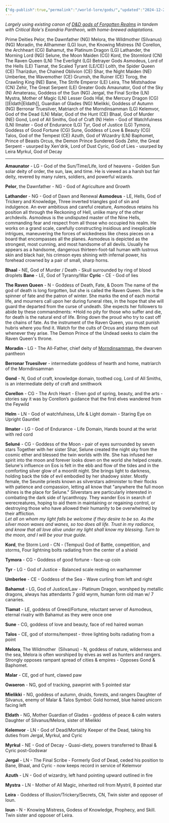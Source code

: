 ```yaml
---
{"dg-publish":true,"permalink":"/world-lore/gods/","updated":"2024-12-23T12:57:20.869-05:00"}
---
```


*Largely using existing canon of [D&D gods of Forgotten Realms](https://forgottenrealms.fandom.com/wiki/Faer%C3%BBnian_pantheon#Members) in tandem with Critical Role's Exandria Pantheon, with home-brewed adaptations.*

Prime Deities
	Pelor, the Dawnfather (NG)
	Melora, the Wildmother (Silvanus) (NG)
	Moradin, the Allhammer (LG)
	Ioun, the Knowing Mistress (N)
	Corellon, the Archheart (CG)
	Bahamut, the Platinum Dragon (LG)
	Lathander, the Morning Lord (NG)
	Selune, the Moon Maiden (CG)
	Kord, the Stormlord (CN)
	The Raven Queen (LN)
	The Everlight (LG)
Betrayer Gods
	Asmodeus, Lord of the Hells (LE)
	Tiamat, the Scaled Tyrant (LE/CE)
	Lolth, the Spider Queen (CE)
	Tharizdun, the Chained Oblivion (CE)
	Shar, the Night Maiden (NE)
	Umberlee, the Wavemother (CE)
	Grumsh, the Ruiner (CE)
	Torog, the Crawling King (NE)
	Bane, The Strife Emperor (LE)
	Leira, The Mistshadow (CN)
	Zehir, The Great Serpent (LE)
Greater Gods
	Amaunator, God of the Sky (N)
	Amaterasu, Goddess of the Sun (NG)
	Jergal, the Final Scribe (LN)
	Mystra, Mother of Magic (LN)
Lesser Gods
	Hlal, the Mercury Dragon (CG)
	[[Eldath\|Eldath]], Guardian of Glades (NG)
	Mielikki, Goddess of Autumn (NG)
	Berronar Truesilver, Matriarch of the Morndinsamman (LG)
	Kelemvor, God of the Dead (LN)
	Malar, God of the Hunt (CE)
	Bhaal, God of Murder (NE)
	Gond, Lord of All Smiths, God of Craft (N)
	Helm - God of Watchfulness (LN)
	Ilmater - God of Endurance (LG)
	Tyr, God of Justice (LG)
	Tymora, Goddess of Good Fortune (CG)
	Sune, Goddess of Love & Beauty (CG)
	Talos, God of the Tempest (CE)
	Azuth, God of Wizardry (LN)
	Baphomet, Prince of Beasts 
	Orcus, the Demon Prince
Sundered Gods
	Zehir, the Great Serpent - usurped by Xen'drik, Lord of Dust
	Cyric, God of Lies -  usurped by Leira
	Myrkul, God of Decay

---

**Amaunator** - LG - God of the Sun/Time/Life, lord of heavens - Golden Sun solar deity of order, the sun, law, and time. He is viewed as a harsh but fair deity, revered by many rulers, soldiers, and powerful wizards. 

**Pelor**, the Dawnfather - NG - God of Agriculture and Growth

**Lathander** - NG - God of Dawn and Renewal
**Asmodeus** - LE, Hells, God of Trickery and Knowledge, Three inverted triangles 
	god of sin and indulgence. An ever ambitious and careful creature, Asmodeus retains his position all through the Reckoning of Hell, unlike many of the other archdevils. Asmodeus is the undisputed master of the Nine Hells, commanding fear and respect from all those who occupied his realm. He works on a grand scale, carefully constructing insidious and inexplicable intrigues, maneuvering the forces of wickedness like chess pieces on a board that encompasses all the planes. Asmodeus is depicted as the strongest, most cunning, and most handsome of all devils. Usually he appears as a handsome, dangerous thirteen-foot-tall human with lustrous skin and black hair, his crimson eyes shining with infernal power, his forehead crowned by a pair of small, sharp horns. 

**Bhaal** - NE, God of Murder / Death - Skull surrounded by ring of blood droplets
**Bane** - LE, God of Tyranny/War
**Cyric** - CE - God of lies

**The Raven Queen** - N - Goddess of Death, Fate, & Doom
	The name of the god of death is long forgotten, but she is called the Raven Queen. She is the spinner of fate and the patron of winter. She marks the end of each mortal life, and mourners call upon her during funeral rites, in the hope that she will guard the departed from the curse of undeath. She expects her followers to abide by these commandments:
		*Hold no pity for those who suffer and die, for death is the natural end of life.
		Bring down the proud who try to cast off the chains of fate. As the instrument of the Raven Queen, you must punish hubris where you find it.
		Watch for the cults of Orcus and stamp them out whenever they arise. The Demon Prince of the Undead seeks to claim the Raven Queen's throne.

**Moradin** - LG - The All-Father, chief deity of [Morndinsamman](https://forgottenrealms.fandom.com/wiki/Morndinsamman), the dwarven pantheon

**Berronar Truesilver** - intermediate goddess of hearth and home, matriarch of the Morndinsamman

**Gond** - N, God of craft, knowledge domain, toothed cog, Lord of All Smiths, is an intermediate deity of craft and smithwork

**Corellon** - CG - The Arch Heart - Elven god of spring, beauty, and the arts - stories say it was by Corellon’s guidance that the first elves wandered from the Feywild

**Helm** - LN - God of watchfulness, Life & Light domain - Staring Eye on Upright Gauntlet

**Ilmater** - LG - God of Endurance - Life Domain, Hands bound at the wrist with red cord

**Seluné** - CG - Goddess of the Moon - pair of eyes surrounded by seven stars
	Together with her sister Shar, Selune created the night sky from the cosmic ether and blessed the twin worlds with life. She has infused her spirit into the moon and forever looks down on the world she helped create. Selune's influence on Eos is felt in the ebb and flow of the tides and in the comforting silver glow of a moonlit night. She brings light to darkness, holding back the tide of evil embodied by her shadowy sister. Mostly female, the Seunite priests known as silverstars administer to their flocks with patience and compassion, letting all know that "anywhere the full moon shines is the place for Selune." Silverstars are particularly interested in combating the dark side of lycanthropy. They wander Eos in search of werecreatures, hoping to aid them in maintaining or regaining control, or destroying those who have allowed their humanity to be overwhelmed by their affliction.<br> 
	*Let all on whom my light falls be welcome if they desire to be so. As the silver moon waxes and wanes, so too does all life.
	Trust in my radiance, and know that all love alive under my light shall know my blessing. Turn to the moon, and I will be your true guide.*

**Kord**, the Storm Lord - CN - (Tempus) God of Battle, competition, and storms, Four lightning bolts radiating from the center of a shield 

**Tymora** - CG - Goddess of good fortune - face-up coin

**Tyr** - LG - God of Justice - Balanced scale resting on warhammer

**Umberlee** - CE - Goddess of the Sea - Wave curling from left and right

**Bahamut** - LG, God of Justice/Law - Platinum Dragon, worshped by metallic dragons, always has attendants 7 gold wyrm, human form old man w/ 7 canaries. 

**Tiamat** - LE, goddess of Greed/Fortune, reluctant server of Asmodeus, eternal rivalry with Bahamut as they were once one

**Sune** - CG, goddess of love and beauty, face of red haired woman

**Talos** - CE, god of storms/tempest - three lighting bolts radiating from a point

**Melora**, The Wildmother  (Silvanus) - N, goddess of nature, wilderness and the sea, Melora is often worshiped by elves as well as hunters and rangers. Strongly opposes rampant spread of cities & empires - Opposes Gond & Baphomet. 

**Malar** - CE, god of hunt, clawed paw

**Gwaeron** - NG, god of tracking, pawprint with 5 pointed star

**Mielikki** - NG, goddess of autumn, druids, forests, and rangers
Daughter of Silvanus, enemy of Malar & Talos
Symbol: Gold horned, blue haired unicorn facing left

**Eldath** - NG, Mother Guardian of Glades - goddess of peace & calm waters
Daughter of Silvanus/Melora, sister of Mielikki

**Kelemvor** - LN - God of Dead/Mortality
Keeper of the Dead, taking his duties from Jergal, Myrkul, and Cyric

**Myrkul** - NE - God of Decay - Quasi-diety, powers transferred to Bhaal & Cyric post-Godswar

**Jergal** - LN - The Final Scribe - Formerly God of Dead, ceded his position to Bane, Bhaal, and Cyric - now keeps record in service of Kelemvor 

**Azuth** - LN - God of wizardry, left hand pointing upward outlined in fire

**Mystra** - LN - Mother of All Magic, inherited roll from Mystril, 8 pointed star

**Leira** - Goddess of Illusion/Trickery/Secrets, CN, Twin sister and opposer of Ioun. 

**Ioun** - N - Knowing Mistress, Godess of Knowledge, Prophecy, and Skill. Twin sister and opposer of Leira.
